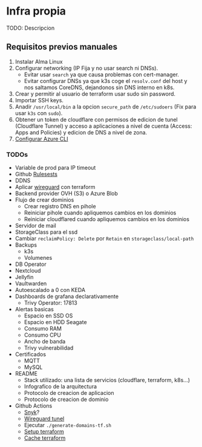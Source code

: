 # Infra propia

TODO: Descripcion

## Requisitos previos manuales

1. Instalar Alma Linux
2. Configurar networking (IP Fija y no usar search ni DNSs).
    - Evitar usar `search` ya que causa problemas con cert-manager.
    - Evitar configurar DNSs ya que k3s coge el `resolv.conf` del host y nos saltamos CoreDNS, dejandonos sin DNS interno en k8s.
3. Crear y permitir al usuario de terraform usar sudo sin password.
4. Importar SSH keys.
5. Anadir `/usr/local/bin` a la opcion `secure_path` de `/etc/sudoers` (Fix para usar `k3s` con `sudo`).
6. Obtener un token de cloudflare con permisos de edicion de tunel (Cloudflare Tunnel) y acceso a aplicaciones a nivel de cuenta (Access: Apps and Policies) y edicion de DNS a nivel de zona.
7. [Configurar Azure CLI](https://registry.terraform.io/providers/hashicorp/azurerm/4.6.0/docs/guides/azure_cli)

### TODOs

- Variable de prod para IP timeout
- Github [Rulesests](https://github.com/github/ruleset-recipes?tab=readme-ov-file)
- DDNS
- Aplicar [wireguard](https://github.com/wg-easy/wg-easy/wiki/Using-WireGuard-Easy-with-Kubernetes) con terraform
- Backend provider OVH (S3) o Azure Blob
- Flujo de crear dominios
  - Crear registro DNS en pihole
  - Reiniciar pihole cuando apliquemos cambios en los dominios
  - Reiniciar cloudflared cuando apliquemos cambios en los dominios
- Servidor de mail
- StorageClass para el ssd
- Cambiar `reclaimPolicy: Delete` por `Retain` en `storageclass/local-path`
- Backups
  - k3s
  - Volumenes
- DB Operator
- Nextcloud
- Jellyfin
- Vaultwarden
- Autoescalado a 0 con KEDA
- Dashboards de grafana declarativamente
  - Trivy Operator: 17813
- Alertas basicas
  - Espacio en SSD OS
  - Espacio en HDD Seagate
  - Consumo RAM
  - Consumo CPU
  - Ancho de banda
  - Trivy vulnerabilidad
- Certificados
  - MQTT
  - MySQL
- README
  - Stack utilizado: una lista de servicios (cloudflare, terraform, k8s...)
  - Infografico de la arquitectura
  - Protocolo de creacion de aplicacion
  - Protocolo de creacion de dominio
- Github Actions
  - [Snyk](https://github.com/marketplace/actions/snyk)?
  - [Wireguard tunel](https://github.com/marketplace/actions/wireguard-session)
  - Ejecutar `./generate-domains-tf.sh`
  - [Setup terraform](https://github.com/marketplace/actions/hashicorp-setup-terraform)
  - [Cache terraform](https://github.com/marketplace/actions/terraform-cache)
